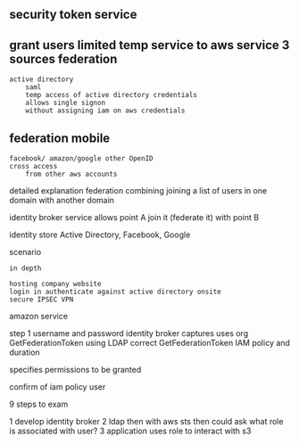 
security token service
------------------------------

grant users limited temp service to aws service
    3 sources 
federation
---------------
    active directory
        saml
        temp access of active directory credentials
        allows single signon
        without assigning iam on aws credentials
federation mobile
--------------
    facebook/ amazon/google other OpenID 
    cross access
        from other aws accounts

detailed explanation
federation
    combining joining a list of users in one domain
    with another domain

identity broker 
    service allows 
    point A join it (federate it) with point B

identity store 
    Active Directory, Facebook, Google

scenario

    in depth
    
    hosting company website 
    login in authenticate against active directory onsite
    secure IPSEC VPN

amazon service

step 1 
username and password
identity broker captures
uses org GetFederationToken
    using LDAP 
correct 
        GetFederationToken
        IAM policy and duration

specifies permissions to be granted

confirm of iam policy user 
  
9 steps to exam

1 
    develop identity broker
2 
    ldap then with aws sts
      then could ask what role is associated with user?
3 
       application uses role to interact with s3 



